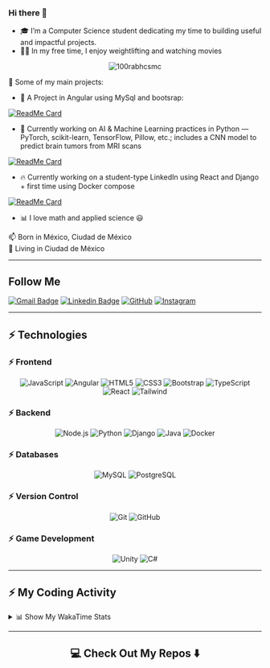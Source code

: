 ### Hi there 👋

- 🎓 I’m a Computer Science student dedicating my time to building useful and impactful projects.  
- 🏋️‍♂️ In my free time, I enjoy weightlifting and watching movies

<p align="center">
  <img src="https://komarev.com/ghpvc/?username=JuanSosaCiencias&label=Profile%20views&color=0e75b6&style=flat" alt="100rabhcsmc" />
</p>


🚀 Some of my main projects:

- 🔭  A Project in Angular using MySql and bootsrap:

[![ReadMe Card](https://github-readme-stats.vercel.app/api/pin/?username=JuanSosaCiencias&repo=tienda-angular)](https://github.com/JuanSosaCiencias/tienda-angular)

- 🤖 Currently working on AI & Machine Learning practices in Python — PyTorch, scikit-learn, TensorFlow, Pillow, etc.; includes a CNN model to predict brain tumors from MRI scans

[![ReadMe Card](https://github-readme-stats.vercel.app/api/pin/?username=JuanSosaCiencias&repo=IA)](https://github.com/JuanSosaCiencias/IA)


- 🔥 Currently working on a student-type LinkedIn using React and Django + first time using Docker compose

[![ReadMe Card](https://github-readme-stats.vercel.app/api/pin/?username=arielmerinos&repo=IngenieriaSoftware)](https://github.com/arielmerinos/IngenieriaSoftware)


- :bar_chart: I love math and applied science 😃

<p> 
📫  Born in México, Ciudad de México
<br>
📌  Living in Ciudad de México
</p>

<hr>

## Follow Me

[![Gmail Badge](https://img.shields.io/badge/-juan.mario.sosa.p@gmail.com-c14438?style=flat-square&logo=Gmail&logoColor=white&link=mailto:juan.mario.sosa.p@gmail.com)](mailto:juan.mario.sosa.p@gmail.com)
[![Linkedin Badge](https://img.shields.io/badge/-Juan_Sosa-blue?style=flat-square&logo=Linkedin&logoColor=white&link=https://www.linkedin.com/in/juan-sosa-997405294/)](https://www.linkedin.com/in/juan-sosa-997405294/)
[![GitHub](https://img.shields.io/badge/-GitHub-181717?style=flat-square&logo=github&logoColor=white&link=https://github.com/JuanSosaCiencias)](https://github.com/JuanSosaCiencias)
[![Instagram](https://img.shields.io/badge/-Instagram-333333?style=flat-square&logo=instagram&logoColor=white&link=https://www.instagram.com/jsr_mario)](https://www.instagram.com/jsr_mario)

<hr>

## ⚡ Technologies

### ⚡ Frontend  
<p align="center">
  <img alt="JavaScript" src="https://img.shields.io/badge/-JavaScript-black?style=flat-square&logo=javascript" />
  <img alt="Angular"    src="https://img.shields.io/badge/-Angular-black?style=flat-square&logo=angular" />
  <img alt="HTML5"      src="https://img.shields.io/badge/-HTML5-E34F26?style=flat-square&logo=html5&logoColor=white" />
  <img alt="CSS3"       src="https://img.shields.io/badge/-CSS3-1572B6?style=flat-square&logo=css3" />
  <img alt="Bootstrap"  src="https://img.shields.io/badge/-Bootstrap-563D7C?style=flat-square&logo=bootstrap" />
  <img alt="TypeScript" src="https://img.shields.io/badge/-TypeScript-black?style=flat-square&logo=typescript" />
  <img alt="React"      src="https://img.shields.io/badge/-React-black?style=flat-square&logo=react" />
  <img alt="Tailwind"   src="https://img.shields.io/badge/-Tailwind%20CSS-black?style=flat-square&logo=tailwind-css" />
</p>

### ⚡ Backend  
<p align="center">
  <img alt="Node.js" src="https://img.shields.io/badge/-Nodejs-black?style=flat-square&logo=Node.js" />
  <img alt="Python"  src="https://img.shields.io/badge/-Python-black?style=flat-square&logo=python" />
  <img alt="Django"  src="https://img.shields.io/badge/-Django-black?style=flat-square&logo=django" />
  <img alt="Java"    src="https://img.shields.io/badge/-Java-black?style=flat-square&logo=java" />
  <img alt="Docker"  src="https://img.shields.io/badge/-Docker-black?style=flat-square&logo=docker" />
</p>

### ⚡ Databases  
<p align="center">
  <img alt="MySQL"      src="https://img.shields.io/badge/-MySQL-black?style=flat-square&logo=mysql" />
  <img alt="PostgreSQL" src="https://img.shields.io/badge/-PostgreSQL-black?style=flat-square&logo=postgresql" />
</p>

### ⚡ Version Control  
<p align="center">
  <img alt="Git"    src="https://img.shields.io/badge/-Git-black?style=flat-square&logo=git" />
  <img alt="GitHub" src="https://img.shields.io/badge/-GitHub-181717?style=flat-square&logo=github" />
</p>

### ⚡ Game Development  
<p align="center">
  <img alt="Unity" src="https://img.shields.io/badge/-Unity-black?style=flat-square&logo=unity" />
  <img alt="C#"    src="https://img.shields.io/badge/-C%23-black?style=flat-square&logo=csharp" />
</p>


<hr>
<!--
![Github Stats](https://github-readme-stats.vercel.app/api?username=JuanSosaCiencias&count_private=true&show_icons=true)
[![Top Langs](https://github-readme-stats.vercel.app/api/top-langs/?username=minoveaz&layout=compact)](https://github.com/anuraghazra/github-readme-stats)
-->

## ⚡ My Coding Activity

<details>
  <summary>📊 Show My WakaTime Stats</summary>

  <!-- wakatime-stats injected here -->
  <!--START_SECTION:waka-->
![Code Time](http://img.shields.io/badge/Code%20Time-65%20hrs%2057%20mins-blue)

![Lines of code](https://img.shields.io/badge/From%20Hello%20World%20I%27ve%20Written-6.9%20million%20lines%20of%20code-blue)

**🐱 My GitHub Data** 

> 📦 258.8 kB Used in GitHub's Storage 
 > 
> 🏆 162 Contributions in the Year 2025
 > 
> 💼 Opted to Hire
 > 
> 📜 13 Public Repositories 
 > 
> 🔑 1 Private Repositories 
 > 
**I'm a Night 🦉** 

```text
🌞 Morning                328 commits         █████░░░░░░░░░░░░░░░░░░░░   18.19 % 
🌆 Daytime                310 commits         ████░░░░░░░░░░░░░░░░░░░░░   17.19 % 
🌃 Evening                913 commits         █████████████░░░░░░░░░░░░   50.64 % 
🌙 Night                  252 commits         ███░░░░░░░░░░░░░░░░░░░░░░   13.98 % 
```
📅 **I'm Most Productive on Tuesday** 

```text
Monday                   202 commits         ███░░░░░░░░░░░░░░░░░░░░░░   11.20 % 
Tuesday                  438 commits         ██████░░░░░░░░░░░░░░░░░░░   24.29 % 
Wednesday                328 commits         █████░░░░░░░░░░░░░░░░░░░░   18.19 % 
Thursday                 258 commits         ████░░░░░░░░░░░░░░░░░░░░░   14.31 % 
Friday                   387 commits         █████░░░░░░░░░░░░░░░░░░░░   21.46 % 
Saturday                 86 commits          █░░░░░░░░░░░░░░░░░░░░░░░░   04.77 % 
Sunday                   104 commits         █░░░░░░░░░░░░░░░░░░░░░░░░   05.77 % 
```


📊 **This Week I Spent My Time On** 

```text
🕑︎ Time Zone: America/Mexico_City

💬 Programming Languages: 
Python                   42 mins             ████████████████████░░░░░   80.63 % 
TypeScript               10 mins             █████░░░░░░░░░░░░░░░░░░░░   19.28 % 
Docker                   0 secs              ░░░░░░░░░░░░░░░░░░░░░░░░░   00.08 % 
Bash                     0 secs              ░░░░░░░░░░░░░░░░░░░░░░░░░   00.02 % 

🔥 Editors: 
VS Code                  52 mins             █████████████████████████   100.00 % 

🐱‍💻 Projects: 
Auto                     34 mins             █████████████████░░░░░░░░   66.12 % 
IngenieriaSoftware       17 mins             ████████░░░░░░░░░░░░░░░░░   33.88 % 

💻 Operating System: 
Windows                  34 mins             █████████████████░░░░░░░░   66.12 % 
Linux                    17 mins             ████████░░░░░░░░░░░░░░░░░   33.88 % 
```

**I Mostly Code in Java** 

```text
TeX                      3 repos             ███░░░░░░░░░░░░░░░░░░░░░░   10.34 % 
Jupyter Notebook         1 repo              █░░░░░░░░░░░░░░░░░░░░░░░░   03.45 % 
TypeScript               1 repo              █░░░░░░░░░░░░░░░░░░░░░░░░   03.45 % 
ShaderLab                1 repo              █░░░░░░░░░░░░░░░░░░░░░░░░   03.45 % 
CSS                      1 repo              █░░░░░░░░░░░░░░░░░░░░░░░░   03.45 % 
```




 Last Updated on 09/05/2025 01:59:42 UTC
<!--END_SECTION:waka-->

<!-- Activity graph below -->
[![Activity Graph](https://github-readme-activity-graph.vercel.app/graph?username=JuanSosaCiencias&theme=dracula)](https://github.com/Ashutosh00710/github-readme-activity-graph)


</details>

<hr>

<h2  align="center">💻 Check Out My Repos ⬇️ </h2>

